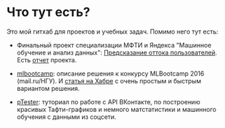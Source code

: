 # Что тут есть?

Это мой гитхаб для проектов и учебных задач. Помимо него тут есть:

* Финальный проект специализации МФТИ и Яндекса "Машинное обучение и анализ данных": [Предсказание оттока пользователей](https://github.com/yurkai/churn). Есть [отчет](https://github.com/yurkai/churn/blob/master/week07.ipynb) проекта.

* [mlbootcamp](https://github.com/yurkai/mlbootcamp): описание решения к конкурсу MLBootcamp 2016 (mail.ru/НГУ). И [статья на Хабре](https://habrahabr.ru/post/306198/) с очень простым и быстрым вариантом решения.

* [pTester](https://github.com/yurkai/pTester): туториал по работе с API ВКонтакте, по построению красивых Тафти-графиков и немного матстатистики и машинного обучения с данными из соцсети.
